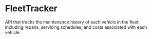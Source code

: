 # FleetTracker
API that tracks the maintenance history of each vehicle in the fleet, including repairs, servicing schedules, and costs associated with each vehicle.
